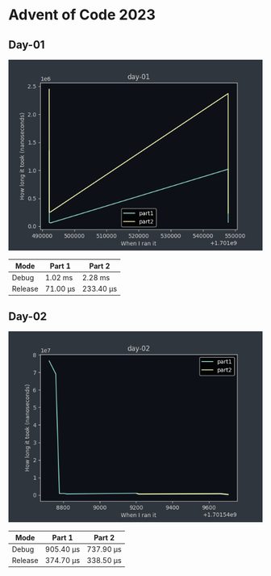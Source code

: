 # Advent of Code 2023

## Day-01

![execution time for day-01](day-01/day-01.png)

| Mode | Part 1 | Part 2 |
|--------|--------|--------|
| Debug | 1.02 ms | 2.28 ms |
| Release | 71.00 µs | 233.40 µs |

## Day-02

![execution time for day-02](day-02/day-02.png)

| Mode | Part 1 | Part 2 |
|--------|--------|--------|
| Debug | 905.40 µs | 737.90 µs |
| Release | 374.70 µs | 338.50 µs |